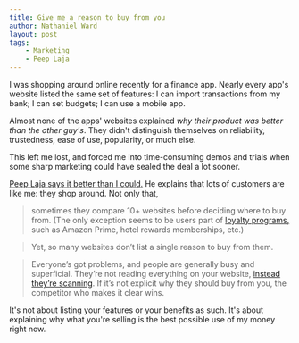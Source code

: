 ```yaml
---
title: Give me a reason to buy from you
author: Nathaniel Ward
layout: post
tags:
    - Marketing
    - Peep Laja
---
```

I was shopping around online recently for a finance app. Nearly every app's website listed the same set of features: I can import transactions from my bank; I can set budgets; I can use a mobile app.

Almost none of the apps' websites explained *why their product was better than the other guy's*. They didn't distinguish themselves on reliability, trustedness, ease of use, popularity, or much else.

This left me lost, and forced me into time-consuming demos and trials when some sharp marketing could have sealed the deal a lot sooner.

[Peep Laja says it better than I could.](http://conversionxl.com/why-buy-from-you-and-not-the-other-guys-rant/) He explains that lots of customers are like me: they shop around. Not only that,

> sometimes they compare 10+ websites before deciding where to buy from. (The only exception seems to be users part of [loyalty programs,](http://conversionxl.com/customer-retention-strategy/) such as Amazon Prime, hotel rewards memberships, etc.)

>Yet, so many websites don’t list a single reason to buy from them.

>Everyone’s got problems, and people are generally busy and superficial. They’re not reading everything on your website, [instead they’re scanning](http://conversionxl.com/write-copy-people-read/). If it’s not explicit why they should buy from you, the competitor who makes it clear wins.

It's not about listing your features or your benefits as such. It's about explaining why what you're selling is the best possible use of my money right now.